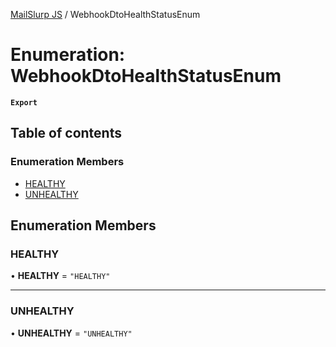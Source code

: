 [MailSlurp JS](../README.md) / WebhookDtoHealthStatusEnum

# Enumeration: WebhookDtoHealthStatusEnum

**`Export`**

## Table of contents

### Enumeration Members

- [HEALTHY](WebhookDtoHealthStatusEnum.md#healthy)
- [UNHEALTHY](WebhookDtoHealthStatusEnum.md#unhealthy)

## Enumeration Members

### HEALTHY

• **HEALTHY** = ``"HEALTHY"``

___

### UNHEALTHY

• **UNHEALTHY** = ``"UNHEALTHY"``
